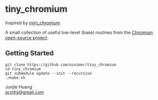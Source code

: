 <!--
// Copyright 2012 The Chromium Authors. All rights reserved.
// Use of this source code is governed by a BSD-style license that can be
// found in the LICENSE file.
-->

# tiny_chromium

Inspired by [mini_chromium](https://github.com/chromium/mini_chromium).

A small collection of useful low-level (base) routines
from the [Chromium open-source project](https://dev.chromium.org/Home). 

## Getting Started

```shell
git clone https://github.com/osvimer/tiny_chromium
cd tiny_chromium
git submodule update --init --recursive
./make.sh
```

Junjie Huang<br/>
acmhjj@gmail.com
